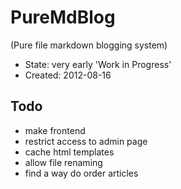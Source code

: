 # PureMdBlog
(Pure file markdown blogging system)

* State: very early 'Work in Progress'
* Created: 2012-08-16

## Todo

* make frontend
* restrict access to admin page
* cache html templates
* allow file renaming
* find a way do order articles